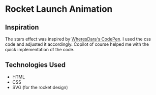 # Rocket Launch Animation

## Inspiration

The stars effect was inspired by [WheresDara's CodePen](https://codepen.io/wheresdara/pen/wvXBpwa). I used the css code and adjusted it accordingly. Copilot of course helped me with the quick implementation of the code.

## Technologies Used

- HTML
- CSS
- SVG (for the rocket design)
